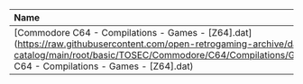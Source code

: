 |Name|Size|
|:---|---:|
|[Commodore C64 - Compilations - Games - [Z64].dat](https://raw.githubusercontent.com/open-retrogaming-archive/dat-catalog/main/root/basic/TOSEC/Commodore/C64/Compilations/Games/[Z64]/Commodore C64 - Compilations - Games - [Z64].dat)|68869|
